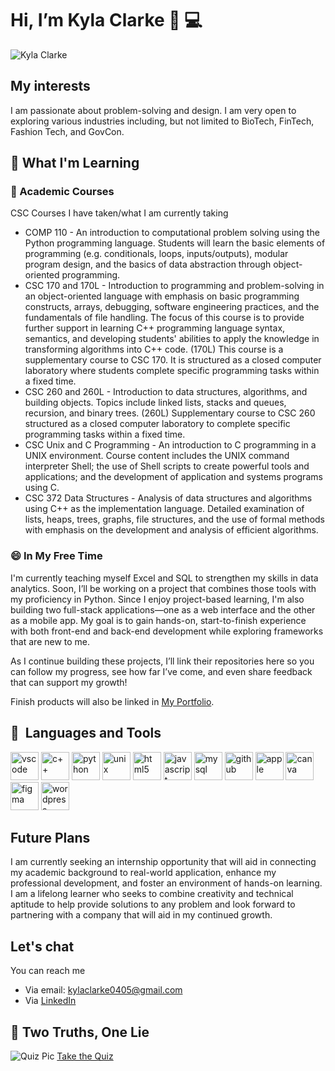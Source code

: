 # Hi, I’m Kyla Clarke 👋 💻
![Kyla Clarke](https://github.com/user-attachments/assets/9626aa8c-7b6c-470e-88c9-d7f750d90993)

<h2>My interests</h2>
<p>I am passionate about problem-solving and design. I am very open to exploring various industries including, but not limited to BioTech, FinTech, Fashion Tech, and GovCon. </p>
<h2>📝 What I'm Learning</h2>
<h3>🏫 Academic Courses</h3>
<p>CSC Courses I have taken/what I am currently taking</p>

  * COMP 110 - An introduction to computational problem solving using the Python programming language. Students will learn the basic elements of programming (e.g. conditionals, loops, inputs/outputs), modular program design, and the basics of data abstraction through object-oriented programming.
  * CSC 170 and 170L - Introduction to programming and problem-solving in an object-oriented language with emphasis on basic programming constructs, arrays, debugging, software engineering practices, and the fundamentals of file handling. The focus of this course is to provide further support in learning C++ programming language syntax, semantics, and developing students' abilities to apply the knowledge in transforming algorithms into C++ code. (170L) This course is a supplementary course to CSC 170. It is structured as a closed computer laboratory where students complete specific programming tasks within a fixed time.
  * CSC 260 and 260L - Introduction to data structures, algorithms, and building objects. Topics include linked lists, stacks and queues, recursion, and binary trees. (260L) Supplementary course to CSC 260 structured as a closed computer laboratory to complete specific programming tasks within a fixed time.
  * CSC Unix and C Programming - An introduction to C programming in a UNIX environment. Course content includes the UNIX command interpreter Shell; the use of Shell scripts to create powerful tools and applications; and the development of application and systems programs using C.
  * CSC 372 Data Structures - Analysis of data structures and algorithms using C++ as the implementation language. Detailed examination of lists, heaps, trees, graphs, file structures, and the use of formal methods with emphasis on the development and analysis of efficient algorithms.
<h3>😄 In My Free Time</h3>
<p>I'm currently teaching myself Excel and SQL to strengthen my skills in data analytics. Soon, I’ll be working on a project that combines those tools with my proficiency in Python. Since I enjoy project-based learning, I'm also building two full-stack applications—one as a web interface and the other as a mobile app. My goal is to gain hands-on, start-to-finish experience with both front-end and back-end development while exploring frameworks that are new to me.

As I continue building these projects, I’ll link their repositories here so you can follow my progress, see how far I’ve come, and even share feedback that can support my growth!</p> 

Finish products will also be linked in [My Portfolio](https://kclarke7.github.io/kyla-clarke-portfolio/).

<h2> 🚀 &nbsp;Languages and Tools</h2>
<p align="left">
<img src="https://cdn.jsdelivr.net/gh/devicons/devicon/icons/vscode/vscode-original.svg" alt="vscode" width="45" height="45"/>
<img src="https://cdn.jsdelivr.net/gh/devicons/devicon@latest/icons/cplusplus/cplusplus-original.svg" alt="c++" width="45" height="45"/>
<img src="https://cdn.jsdelivr.net/gh/devicons/devicon@latest/icons/python/python-original.svg" alt="python" width"45" height="45"/>
<img src="https://cdn.jsdelivr.net/gh/devicons/devicon@latest/icons/unix/unix-original.svg" alt="unix" width="45" height="45"/>  
<img src="https://cdn.jsdelivr.net/gh/devicons/devicon@latest/icons/html5/html5-original.svg" alt="html5" width"45" height="45"/>
<img src="https://cdn.jsdelivr.net/gh/devicons/devicon@latest/icons/javascript/javascript-original.svg" alt="javascript" width"45" height="45"/>
<img src="https://cdn.jsdelivr.net/gh/devicons/devicon@latest/icons/mysql/mysql-original.svg" alt="mysql" width"45" height="45"/>    
<img src="https://cdn.jsdelivr.net/gh/devicons/devicon@latest/icons/github/github-original.svg" alt="github" width"45" height="45" />
<img src="https://cdn.jsdelivr.net/gh/devicons/devicon@latest/icons/apple/apple-original.svg" alt="apple" width"45" height="45"/>
<img src="https://cdn.jsdelivr.net/gh/devicons/devicon@latest/icons/canva/canva-original.svg" alt="canva" width"45" height="45"/> 
<img src="https://cdn.jsdelivr.net/gh/devicons/devicon@latest/icons/figma/figma-original.svg" alt="figma" width"45" height="45"/>
<img src="https://cdn.jsdelivr.net/gh/devicons/devicon@latest/icons/wordpress/wordpress-original.svg" alt="wordpress" width"45" height="45"/>  
</p>

<h2>Future Plans</h2>
<p>I am currently seeking an internship opportunity that will aid in connecting my academic background to real-world application, enhance my professional development, and foster an environment of hands-on learning. I am a lifelong learner who seeks to combine creativity and technical aptitude to help provide solutions to any problem and look forward to partnering with a company that will aid in my continued growth. </p>

<h2>Let's chat</h2>
You can reach me

* Via email: kylaclarke0405@gmail.com 
* Via [LinkedIn](https://www.linkedin.com/in/kyla-aleaha-clarke/)

<h2>🎲 Two Truths, One Lie</h2>

![Quiz Pic](https://github.com/user-attachments/assets/58c3f688-abfd-4da0-8e08-7f3487901c07)
[Take the Quiz](https://quizizz.com/embed/quiz/68014fbaa2694c6464d2bb73)

<!---
kclarke7/kclarke7 is a ✨ special ✨ repository because its `README.md` (this file) appears on your GitHub profile.
You can click the Preview link to take a look at your changes.
--->
